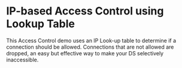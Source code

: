 # IP-based Access Control using Lookup Table

This Access Control demo uses an IP Look-up table to determine if a connection should be allowed. Connections that are not allowed are dropped, an easy but effective way to make your DS selectively inaccessible.
